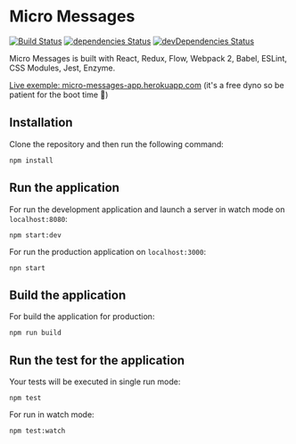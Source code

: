 # Micro Messages

[![Build Status](https://travis-ci.org/samouss/micro-messages.svg?branch=master)](https://travis-ci.org/samouss/micro-messages) [![dependencies Status](https://david-dm.org/samouss/micro-messages/status.svg)](https://david-dm.org/samouss/micro-messages) [![devDependencies Status](https://david-dm.org/samouss/micro-messages/dev-status.svg)](https://david-dm.org/samouss/micro-messages?type=dev)

Micro Messages is built with React, Redux, Flow, Webpack 2, Babel, ESLint, CSS Modules, Jest, Enzyme.

[Live exemple: micro-messages-app.herokuapp.com](https://micro-messages-app.herokuapp.com) (it's a free dyno so be patient for the boot time 🙂)

## Installation

Clone the repository and then run the following command:

```
npm install
```

## Run the application

For run the development application and launch a server in watch mode on `localhost:8080`:

```
npm start:dev
```

For run the production application on `localhost:3000`:

```
npn start
```

## Build the application

For build the application for production:

```
npm run build
```

## Run the test for the application

Your tests will be executed in single run mode:

```
npm test
```

For run in watch mode:

```
npm test:watch
```
